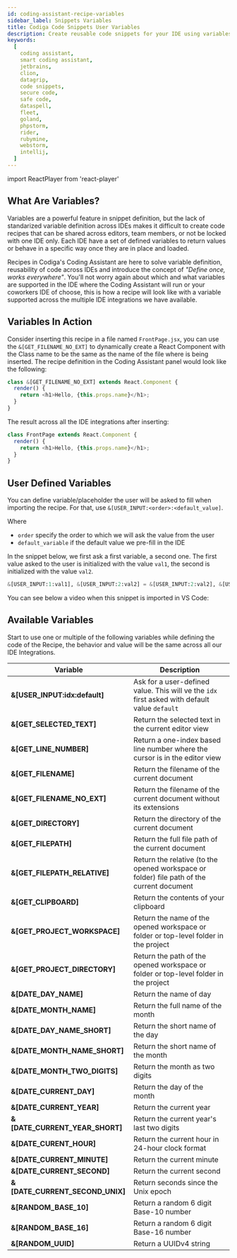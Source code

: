 ```yaml
---
id: coding-assistant-recipe-variables
sidebar_label: Snippets Variables
title: Codiga Code Snippets User Variables
description: Create reusable code snippets for your IDE using variables. Inter-operable variable system across all IDEs.
keywords:
  [
    coding assistant,
    smart coding assistant,
    jetbrains,
    clion,
    datagrip,
    code snippets,
    secure code,
    safe code,
    dataspell,
    fleet,
    goland,
    phpstorm,
    rider,
    rubymine,
    webstorm,
    intellij,
  ]
---
```


import ReactPlayer from 'react-player'

## What Are Variables?

Variables are a powerful feature in snippet definition, but the lack of
standarized variable definition across IDEs makes it difficult to create code
recipes that can be shared across editors, team members, or not be locked with
one IDE only. Each IDE have a set of defined variables to return values or
behave in a specific way once they are in place and loaded.

Recipes in Codiga's Coding Assistant are here to solve variable definition,
reusability of code across IDEs and introduce the concept of _"Define once,
works everywhere"_. You'll not worry again
about which and what variables are supported in the IDE where the Coding
Assistant will run or your coworkers IDE of choose, this is how a recipe
will look like with a variable supported across the multiple IDE integrations we
have available.

## Variables In Action

Consider inserting this recipe in a file named `FrontPage.jsx`, you can use the
`&[GET_FILENAME_NO_EXT]` to dynamically create a React Component with the Class
name to be the same as the name of the file where is being inserted. The recipe
definition in the Coding Assistant panel would look like the following:

```javascript
class &[GET_FILENAME_NO_EXT] extends React.Component {
  render() {
    return <h1>Hello, {this.props.name}</h1>;
  }
}
```

The result across all the IDE integrations after inserting:

```javascript
class FrontPage extends React.Component {
  render() {
    return <h1>Hello, {this.props.name}</h1>;
  }
}
```

## User Defined Variables

You can define variable/placeholder the user will be asked to fill when importing
the recipe. For that, use `&[USER_INPUT:<order>:<default_value]`.

Where

- `order` specify the order to which we will ask the value from the user
- `default_variable` if the default value we pre-fill in the IDE

In the snippet below, we first ask a first variable, a second one. The first value asked
to the user is initialized with the value `val1`, the second is initialized with the value `val2`.

```python
&[USER_INPUT:1:val1], &[USER_INPUT:2:val2] = &[USER_INPUT:2:val2], &[USER_INPUT:1:val1]
```

You can see below a video when this snippet is imported in VS Code:

<ReactPlayer playing controls url='/videos/swap-variables.mp4' />

## Available Variables

Start to use one or multiple of the following variables while defining
the code of the Recipe, the behavior and value will be the same across all our
IDE Integrations.

| Variable                        | Description                                                                                   |
| ------------------------------- | --------------------------------------------------------------------------------------------- |
| **&[USER_INPUT:idx:default]**   | Ask for a user-defined value. This will ve the `idx` first asked with default value `default` |
| **&[GET_SELECTED_TEXT]**        | Return the selected text in the current editor view                                           |
| **&[GET_LINE_NUMBER]**          | Return a one-index based line number where the cursor is in the editor view                   |
| **&[GET_FILENAME]**             | Return the filename of the current document                                                   |
| **&[GET_FILENAME_NO_EXT]**      | Return the filename of the current document without its extensions                            |
| **&[GET_DIRECTORY]**            | Return the directory of the current document                                                  |
| **&[GET_FILEPATH]**             | Return the full file path of the current document                                             |
| **&[GET_FILEPATH_RELATIVE]**    | Return the relative (to the opened workspace or folder) file path of the current document     |
| **&[GET_CLIPBOARD]**            | Return the contents of your clipboard                                                         |
| **&[GET_PROJECT_WORKSPACE]**    | Return the name of the opened workspace or folder or top-level folder in the project          |
| **&[GET_PROJECT_DIRECTORY]**    | Return the path of the opened workspace or folder or top-level folder in the project          |
| **&[DATE_DAY_NAME]**            | Return the name of day                                                                        |
| **&[DATE_MONTH_NAME]**          | Return the full name of the month                                                             |
| **&[DATE_DAY_NAME_SHORT]**      | Return the short name of the day                                                              |
| **&[DATE_MONTH_NAME_SHORT]**    | Return the short name of the month                                                            |
| **&[DATE_MONTH_TWO_DIGITS]**    | Return the month as two digits                                                                |
| **&[DATE_CURRENT_DAY]**         | Return the day of the month                                                                   |
| **&[DATE_CURRENT_YEAR]**        | Return the current year                                                                       |
| **&[DATE_CURRENT_YEAR_SHORT]**  | Return the current year's last two digits                                                     |
| **&[DATE_CURENT_HOUR]**         | Return the current hour in 24-hour clock format                                               |
| **&[DATE_CURRENT_MINUTE]**      | Return the current minute                                                                     |
| **&[DATE_CURRENT_SECOND]**      | Return the current second                                                                     |
| **&[DATE_CURRENT_SECOND_UNIX]** | Return seconds since the Unix epoch                                                           |
| **&[RANDOM_BASE_10]**           | Return a random 6 digit Base-10 number                                                        |
| **&[RANDOM_BASE_16]**           | Return a random 6 digit Base-16 number                                                        |
| **&[RANDOM_UUID]**              | Return a UUIDv4 string                                                                        |
